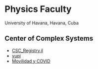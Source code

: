 # Physics Faculty
University of Havana, Havana, Cuba

## Center of Complex Systems
- [CSC_Registry.jl](https://github.com/FF-UH/CSC_Registry.jl)
- [yupi](https://github.com/yupidevs/yupi)
- [Movilidad y COVID](https://github.com/torresanton/Movilidad-COVID-19) 
